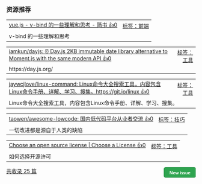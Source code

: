 ### 资源推荐

<table><tr>
<td>
<a href="https://www.jianshu.com/p/98dfa4c6389c">vue.js - v-bind 的一些理解和思考 - 简书 👍0</a>
</td>
<td align="right">
<a href="https://github.com/vhxubo/issues-recommend-url/labels/%E5%89%8D%E7%AB%AF">标签：前端</a>
</td>
</tr><tr>
<td colspan="2">
v-bind 的一些理解和思考
</td>
</tr></table>
<table><tr>
<td>
<a href="https://github.com/iamkun/dayjs">iamkun/dayjs: ⏰ Day.js 2KB immutable date library alternative to Moment.js with the same modern API 👍0</a>
</td>
<td align="right">
<a href="https://github.com/vhxubo/issues-recommend-url/labels/%E5%B7%A5%E5%85%B7">标签：工具</a>
</td>
</tr><tr>
<td colspan="2">
https://day.js.org/
</td>
</tr></table>
<table><tr>
<td>
<a href="https://github.com/jaywcjlove/linux-command">jaywcjlove/linux-command: Linux命令大全搜索工具，内容包含Linux命令手册、详解、学习、搜集。https://git.io/linux 👍0</a>
</td>
<td align="right">
<a href="https://github.com/vhxubo/issues-recommend-url/labels/%E5%B7%A5%E5%85%B7">标签：工具</a>
</td>
</tr><tr>
<td colspan="2">
 Linux命令大全搜索工具，内容包含Linux命令手册、详解、学习、搜集。
</td>
</tr></table>
<table><tr>
<td>
<a href="https://github.com/taowen/awesome-lowcode">taowen/awesome-lowcode: 国内低代码平台从业者交流 👍0</a>
</td>
<td align="right">
<a href="https://github.com/vhxubo/issues-recommend-url/labels/%E6%8A%80%E5%B7%A7">标签：技巧</a>
</td>
</tr><tr>
<td colspan="2">
一切改进都是源自于人类的缺陷
</td>
</tr></table>
<table><tr>
<td>
<a href="https://choosealicense.com/">Choose an open source license | Choose a License 👍0</a>
</td>
<td align="right">
<a href="https://github.com/vhxubo/issues-recommend-url/labels/%E5%B7%A5%E5%85%B7">标签：工具</a>
</td>
</tr><tr>
<td colspan="2">
如何选择开源许可
</td>
</tr></table>

<a href="https://github.com/vhxubo/issues-recommend-url/issues/new"><img src=".github/workflows/new_issue.png" align="right" height="28" alt="New issue"></a> 
<a href="https://github.com/vhxubo/issues-recommend-url/issues">共收录 25 篇</a>
